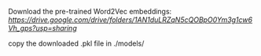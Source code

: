 Download the pre-trained Word2Vec embeddings:  
*https://drive.google.com/drive/folders/1AN1duLRZqN5cQOBpO0Ym3g1cw6Vh_gps?usp=sharing*

copy the downloaded .pkl file in ./models/
